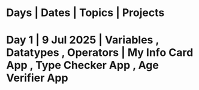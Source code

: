 # Days   |   Dates   |   Topics   |   Projects
# Day 1   |   9 Jul 2025   |   Variables , Datatypes , Operators  |   My Info Card App , Type Checker App , Age Verifier App
